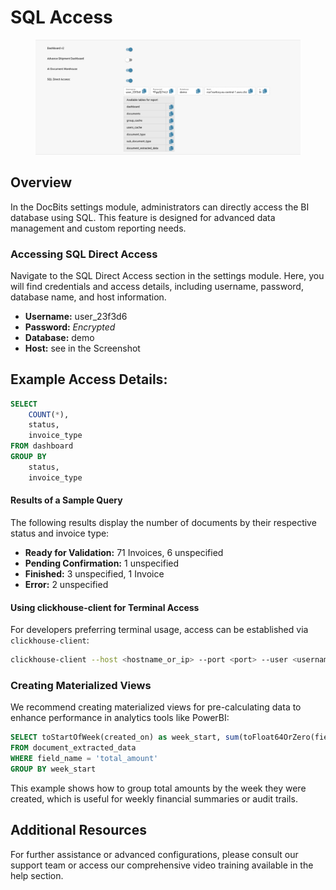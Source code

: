 # SQL Access

<figure><img src="../../.gitbook/assets/Bildschirmfoto 2024-04-12 um 20.57.21.png" alt=""><figcaption></figcaption></figure>

## Overview

In the DocBits settings module, administrators can directly access the BI database using SQL. This feature is designed for advanced data management and custom reporting needs.

### Accessing SQL Direct Access

Navigate to the SQL Direct Access section in the settings module. Here, you will find credentials and access details, including username, password, database name, and host information.

* **Username:** user\_23f3d6
* **Password:** _Encrypted_
* **Database:** demo
* **Host:** see in the Screenshot

## **Example Access Details:**

```sql
SELECT
    COUNT(*),
    status,
    invoice_type
FROM dashboard
GROUP BY
    status,
    invoice_type

```

#### Results of a Sample Query

The following results display the number of documents by their respective status and invoice type:

* **Ready for Validation:** 71 Invoices, 6 unspecified
* **Pending Confirmation:** 1 unspecified
* **Finished:** 3 unspecified, 1 Invoice
* **Error:** 2 unspecified

#### Using clickhouse-client for Terminal Access

For developers preferring terminal usage, access can be established via `clickhouse-client`:

```bash
clickhouse-client --host <hostname_or_ip> --port <port> --user <username> --password <your_password> --database <database_name>

```

### Creating Materialized Views

We recommend creating materialized views for pre-calculating data to enhance performance in analytics tools like PowerBI:

```sql
SELECT toStartOfWeek(created_on) as week_start, sum(toFloat64OrZero(field_value)) as total_sum
FROM document_extracted_data
WHERE field_name = 'total_amount'
GROUP BY week_start

```

This example shows how to group total amounts by the week they were created, which is useful for weekly financial summaries or audit trails.

## Additional Resources

For further assistance or advanced configurations, please consult our support team or access our comprehensive video training available in the help section.
